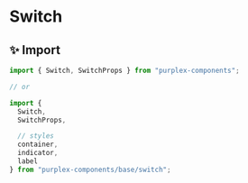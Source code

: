 # Switch

## ✨ Import

```typescript
import { Switch, SwitchProps } from "purplex-components";

// or

import { 
  Switch, 
  SwitchProps,

  // styles
  container,
  indicator,
  label
} from "purplex-components/base/switch";
```
